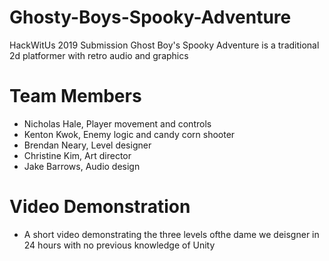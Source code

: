 # Ghosty-Boys-Spooky-Adventure
HackWitUs 2019 Submission
Ghost Boy's Spooky Adventure is a traditional 2d platformer with retro audio and graphics

# Team Members
- Nicholas Hale, Player movement and controls
- Kenton Kwok, Enemy logic and candy corn shooter
- Brendan Neary, Level designer
- Christine Kim, Art director
- Jake Barrows, Audio design

# Video Demonstration
- A short video demonstrating the three levels ofthe dame we deisgner in 24 hours with no previous knowledge of Unity
